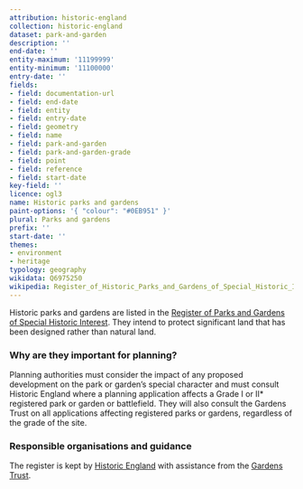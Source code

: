 ```yaml
---
attribution: historic-england
collection: historic-england
dataset: park-and-garden
description: ''
end-date: ''
entity-maximum: '11199999'
entity-minimum: '11100000'
entry-date: ''
fields:
- field: documentation-url
- field: end-date
- field: entity
- field: entry-date
- field: geometry
- field: name
- field: park-and-garden
- field: park-and-garden-grade
- field: point
- field: reference
- field: start-date
key-field: ''
licence: ogl3
name: Historic parks and gardens
paint-options: '{ "colour": "#0EB951" }'
plural: Parks and gardens
prefix: ''
start-date: ''
themes:
- environment
- heritage
typology: geography
wikidata: Q6975250
wikipedia: Register_of_Historic_Parks_and_Gardens_of_Special_Historic_Interest_in_England
---
```


Historic parks and gardens are listed in the [Register of Parks and Gardens of Special Historic Interest](https://historicengland.org.uk/listing/what-is-designation/registered-parks-and-gardens/). They intend to protect significant land that has been designed rather than natural land. 

### Why are they important for planning?

Planning authorities must consider the impact of any proposed development on the park or garden’s special character and must consult Historic England where a planning application affects a Grade I or II* registered park or garden or battlefield. They will also consult the Gardens Trust on all applications affecting registered parks or gardens, regardless of the grade of the site.

### Responsible organisations and guidance

The register is kept by [Historic England](https://historicengland.org.uk/) with assistance from the [Gardens Trust](https://thegardenstrust.org/).
